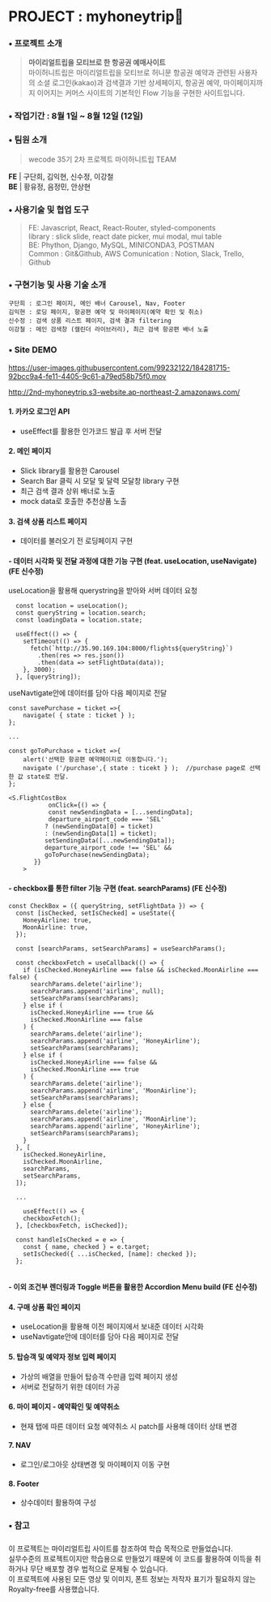 # PROJECT : myhoneytrip🐝

### • 프로젝트 소개
>**마이리얼트립을 모티브로 한 항공권 예매사이트**  
마이허니트립은 마이리얼트립을 모티브로 허니문 항공권 예약과 관련된 사용자의 소셜 로그인(kakao)과 검색결과 기반 상세페이지, 항공권 예약, 마이페이지까지 이어지는 커머스 사이트의 기본적인 Flow 기능을 구현한 사이트입니다.

### • 작업기간 : 8월 1일 ~ 8월 12일 (12일)

### • 팀원 소개
> wecode 35기 2차 프로젝트 마이허니트립 TEAM

  **FE** | 구단희, 김익현, 신수정, 이강철  
  **BE** | 황유정, 음정민, 안상현
  
### • 사용기술 및 협업 도구  
> FE: Javascript, React, React-Router, styled-components  
>     library : slick slide, react date picker, mui modal, mui table  
> BE: Phython, Django, MySQL, MINICONDA3, POSTMAN  
> Common : Git&Github, AWS 
> Comunication : Notion, Slack, Trello, Github 

### • 구현기능 및 사용 기술 소개 

```
구단희 : 로그인 페이지, 메인 배너 Carousel, Nav, Footer
김익현 : 로딩 페이지, 항공편 예약 및 마이페이지(예약 확인 및 취소)
신수정 : 검색 상품 리스트 페이지, 검색 결과 filtering
이강철 : 메인 검색창 (캘린더 라이브러리), 최근 검색 항공편 배너 노출
```

### • Site DEMO

https://user-images.githubusercontent.com/99232122/184281715-92bcc9a4-fe11-4405-9c61-a79ed58b75f0.mov  

<http://2nd-myhoneytrip.s3-website.ap-northeast-2.amazonaws.com/>

#### 1. 카카오 로그인 API
- useEffect를 활용한 인가코드 발급 후 서버 전달
#### 2. 메인 페이지
- Slick library를 활용한 Carousel
- Search Bar 클릭 시 모달 및 달력 모달창 library 구현
- 최근 검색 결과 상위 배너로 노출
- mock data로 호출한 추천상품 노출

####  3. 검색 상품 리스트 페이지
- 데이터를 불러오기 전 로딩페이지 구현

#### - 데이터 시각화 및 전달 과정에 대한 기능 구현 (feat. useLocation, useNavigate) (FE 신수정)  
useLocation을 활용해 querystring을 받아와 서버 데이터 요청   
```
  const location = useLocation();
  const queryString = location.search;
  const loadingData = location.state;

  useEffect(() => {
    setTimeout(() => {
      fetch(`http://35.90.169.104:8000/flights${queryString}`)
        .then(res => res.json())
        .then(data => setFlightData(data));
    }, 3000);
  }, [queryString]);
```
useNavtigate안에 데이터를 담아 다음 페이지로 전달  
```
const savePurchase = ticket =>{
    navigate( { state : ticket } );
};

...

const goToPurchase = ticket =>{
    alert('선택한 항공편 예약페이지로 이동합니다.');
    navigate ('/purchase',{ state : ticekt } );  //purchase page로 선택한 값 state로 전달.
};

```
```
<S.FlightCostBox
           onClick={() => {
           const newSendingData = [...sendingData];
           departure_airport_code === 'SEL'
          ? (newSendingData[0] = ticket)
          : (newSendingData[1] = ticket);
          setSendingData([...newSendingData]);
          departure_airport_code !== 'SEL' &&
          goToPurchase(newSendingData);
       }}
    >
``` 

#### - checkbox를 통한 filter 기능 구현 (feat. searchParams) (FE 신수정)
```
const CheckBox = ({ queryString, setFlightData }) => {
  const [isChecked, setIsChecked] = useState({
    HoneyAirline: true,
    MoonAirline: true,
  });

  const [searchParams, setSearchParams] = useSearchParams();

  const checkboxFetch = useCallback(() => {
    if (isChecked.HoneyAirline === false && isChecked.MoonAirline === false) {
      searchParams.delete('airline');
      searchParams.append('airline', null);
      setSearchParams(searchParams);
    } else if (
      isChecked.HoneyAirline === true &&
      isChecked.MoonAirline === false
    ) {
      searchParams.delete('airline');
      searchParams.append('airline', 'HoneyAirline');
      setSearchParams(searchParams);
    } else if (
      isChecked.HoneyAirline === false &&
      isChecked.MoonAirline === true
    ) {
      searchParams.delete('airline');
      searchParams.append('airline', 'MoonAirline');
      setSearchParams(searchParams);
    } else {
      searchParams.delete('airline');
      searchParams.append('airline', 'MoonAirline');
      searchParams.append('airline', 'HoneyAirline');
      setSearchParams(searchParams);
    }
  }, [
    isChecked.HoneyAirline,
    isChecked.MoonAirline,
    searchParams,
    setSearchParams,
  ]);
  
  ...
  
    useEffect(() => {
    checkboxFetch();
  }, [checkboxFetch, isChecked]);

  const handleIsChecked = e => {
    const { name, checked } = e.target;
    setIsChecked({ ...isChecked, [name]: checked });
  };
  
```
#### - 이외 조건부 렌더링과 Toggle 버튼을 활용한 Accordion Menu build (FE 신수정)
  
#### 4. 구매 상품 확인 페이지
- useLocation을 활용해 이전 페이지에서 보내준 데이터 시각화 
- useNavtigate안에 데이터를 담아 다음 페이지로 전달

#### 5. 탑승객 및 예약자 정보 입력 페이지
- 가상의 배열을 만들어 탑승객 수만큼 입력 페이지 생성
- 서버로 전달하기 위한 데이터 가공

#### 6. 마이 페이지 - 예약확인 및 예약취소
- 현재 탭에 따른 데이터 요청 예약취소 시 patch를 사용해 데이터 상태 변경  

#### 7. NAV
- 로그인/로그아웃 상태변경 및 마이페이지 이동 구현
 
#### 8. Footer
- 상수데이터 활용하여 구성

### • 참고
#####
이 프로젝트는 마이리얼트립 사이트를 참조하여 학습 목적으로 만들었습니다.  
실무수준의 프로젝트이지만 학습용으로 만들었기 때문에 이 코드를 활용하여 이득을 취하거나 무단 배포할 경우 법적으로 문제될 수 있습니다.  
이 프로젝트에 사용된 모든 영상 및 이미지, 폰트 정보는 저작자 표기가 필요하지 않는 Royalty-free를 사용했습니다.  
